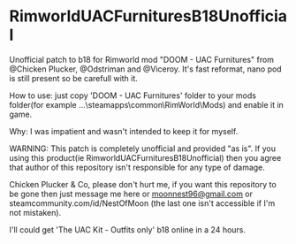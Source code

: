 # RimworldUACFurnituresB18Unofficial
Unofficial patch to b18 for Rimworld mod "DOOM - UAC Furnitures" from @Chicken Plucker, @Odstriman and @Viceroy.
It's fast reformat, nano pod is still present so be carefull with it.

How to use: just copy 'DOOM - UAC Furnitures' folder to your mods folder(for example ...\steamapps\common\RimWorld\Mods\) and enable it in game.

Why: I was impatient and wasn't intended to keep it for myself.

WARNING: This patch is completely unofficial and provided "as is". If you using this product(ie RimworldUACFurnituresB18Unofficial) then you agree that author of this repository isn't responsible for any type of damage.

Chicken Plucker & Co, please don't hurt me, if you want this repository to be gone then just message me here or moonnest96@gmail.com or steamcommunity.com/id/NestOfMoon (the last one isn't accessible if I'm not mistaken).

I'll could get 'The UAC Kit - Outfits only' b18 online in a 24 hours.

